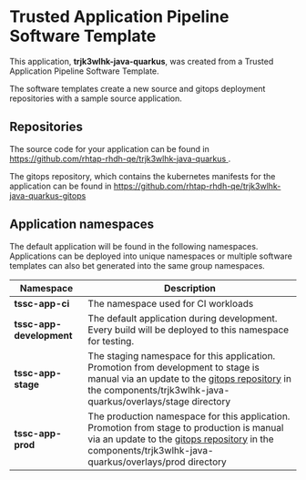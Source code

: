 # Trusted Application Pipeline Software Template

This application, **trjk3wlhk-java-quarkus**, was created from a Trusted Application Pipeline Software Template.

The software templates create a new source and gitops deployment repositories with a sample source application. 

## Repositories

The source code for your application can be found in [https://github.com/rhtap-rhdh-qe/trjk3wlhk-java-quarkus ](https://github.com/rhtap-rhdh-qe/trjk3wlhk-java-quarkus ).
 
The gitops repository, which contains the kubernetes manifests for the application can be found in 
[https://github.com/rhtap-rhdh-qe/trjk3wlhk-java-quarkus-gitops ](https://github.com/rhtap-rhdh-qe/trjk3wlhk-java-quarkus-gitops ) 

## Application namespaces 

The default application will be found in the following namespaces. Applications can be deployed into unique namespaces or multiple software templates can also bet generated into the same group namespaces.  

|  Namespace   |  Description   |  
| -------- | -------- |
| **tssc-app-ci** | The namespace used for CI workloads |
| **tssc-app-development** | The default application during development. Every build will be deployed to this namespace for testing. |
| **tssc-app-stage** | The staging namespace for this application. Promotion from development to stage is manual via an update to the [gitops repository](https://github.com/rhtap-rhdh-qe/trjk3wlhk-java-quarkus-gitops ) in the components/trjk3wlhk-java-quarkus/overlays/stage directory |
| **tssc-app-prod** | The production namespace for this application. Promotion from stage to production is manual via an update to the [gitops repository](https://github.com/rhtap-rhdh-qe/trjk3wlhk-java-quarkus-gitops ) in the components/trjk3wlhk-java-quarkus/overlays/prod directory |
